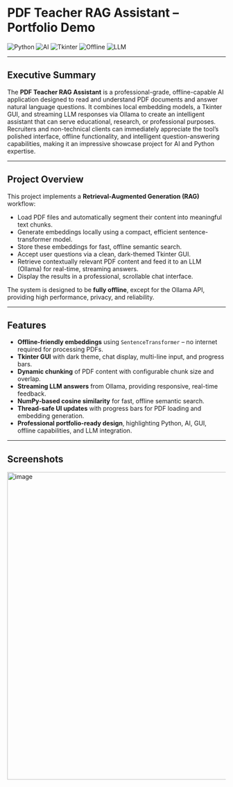 # PDF Teacher RAG Assistant – Portfolio Demo

![Python](https://img.shields.io/badge/Python-3.10%2B-blue?style=flat&logo=python)
![AI](https://img.shields.io/badge/AI-Intelligent%20Assistant-orange?style=flat&logo=artificial-intelligence)
![Tkinter](https://img.shields.io/badge/Tkinter-GUI-success?style=flat&logo=python)
![Offline](https://img.shields.io/badge/Offline-Fully%20Local-yellow?style=flat)
![LLM](https://img.shields.io/badge/LLM-Ollama-purple?style=flat&logo=openai)

---

## Executive Summary

The **PDF Teacher RAG Assistant** is a professional-grade, offline-capable AI application designed to read and understand PDF documents and answer natural language questions. It combines local embedding models, a Tkinter GUI, and streaming LLM responses via Ollama to create an intelligent assistant that can serve educational, research, or professional purposes. Recruiters and non-technical clients can immediately appreciate the tool’s polished interface, offline functionality, and intelligent question-answering capabilities, making it an impressive showcase project for AI and Python expertise.

---

## Project Overview

This project implements a **Retrieval-Augmented Generation (RAG)** workflow:

- Load PDF files and automatically segment their content into meaningful text chunks.
- Generate embeddings locally using a compact, efficient sentence-transformer model.
- Store these embeddings for fast, offline semantic search.
- Accept user questions via a clean, dark-themed Tkinter GUI.
- Retrieve contextually relevant PDF content and feed it to an LLM (Ollama) for real-time, streaming answers.
- Display the results in a professional, scrollable chat interface.

The system is designed to be **fully offline**, except for the Ollama API, providing high performance, privacy, and reliability.

---

## Features

- **Offline-friendly embeddings** using `SentenceTransformer` – no internet required for processing PDFs.
- **Tkinter GUI** with dark theme, chat display, multi-line input, and progress bars.
- **Dynamic chunking** of PDF content with configurable chunk size and overlap.
- **Streaming LLM answers** from Ollama, providing responsive, real-time feedback.
- **NumPy-based cosine similarity** for fast, offline semantic search.
- **Thread-safe UI updates** with progress bars for PDF loading and embedding generation.
- **Professional portfolio-ready design**, highlighting Python, AI, GUI, offline capabilities, and LLM integration.

---

## Screenshots
<img width="681" height="708" alt="image" src="https://github.com/user-attachments/assets/71ba76fe-9a46-48e2-b13e-8aa87ae232b7" />


